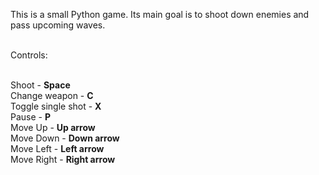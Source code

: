 This is a small Python game. Its main goal is to shoot down enemies and pass upcoming waves.<br><br>

Controls:<br><br>

Shoot               - <b>Space</b><br>
Change weapon       - <b>C</b><br>
Toggle single shot  - <b>X</b><br>
Pause               - <b>P</b><br>
Move Up             - <b>Up arrow</b><br>
Move Down           - <b>Down arrow</b><br>
Move Left           - <b>Left arrow</b><br>
Move Right          - <b>Right arrow</b><br>
